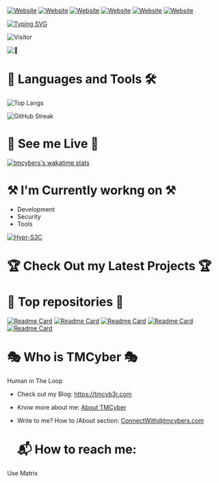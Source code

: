 


[![Website](https://img.shields.io/badge/Hacker%20%7C%20Rank%20Global-Hackthebox-brightgreen?style=for-the-badge&logo=appveyor)](https://app.hackthebox.com/profile/1029125)
[![Website](https://img.shields.io/badge/-BLOG-yellowgreen?style=for-the-badge&logo=github)](https://tmcyb3r.com)
[![Website](https://img.shields.io/badge/-MEDIUM-orange?style=for-the-badge&logo=MEDIUM)](https://medium.com/@tmcybers)
[![Website](https://img.shields.io/badge/-TWITTER-yellow?style=for-the-badge&logo=TWITTER)](https://twitter.com/tmcyb3r)
[![Website](https://img.shields.io/badge/-WAKATIME-lightgrey?style=for-the-badge&logo=WAKATIME)](https://wakatime.com/@tmcyb3r)
[![Website](https://img.shields.io/badge/-BUY%20MY%20SERVICES-orange?style=for-the-badge&logo=COFFEE)](https://github.com/sponsors/tmcybers)




[![Typing SVG](https://readme-typing-svg.herokuapp.com?multiline=true&width=500&lines=++++Cyber++++S3C++++For+++Humans+++)](https://git.io/typing-svg)



  
![Visitor](https://visitor-badge.laobi.icu/badge?page_id=/tmcybers/Freelancer-Modern-Website-2022-Project-)

![📌](https://komarev.com/ghpvc/?username=tmcybers)

# 📗 Languages and Tools 🛠️
                                                                          
   
![Top Langs](https://github-readme-stats.vercel.app/api/top-langs/?username=tmcybers&layout=compact)

    

![GitHub Streak](https://github-readme-streak-stats.herokuapp.com?user=tmcybers&theme=neon-palenight&hide_border=true)

# 🎥 See me Live 🎥
  
[![tmcybers's wakatime stats](https://github-readme-stats.vercel.app/api/wakatime?username=tmcyb3r)](https://wakatime.com/@tmcyb3r)



# ⚒️ I'm Currently workng on ⚒️

* Development
* Security
* Tools

[![Hypr-S3C](https://github-readme-stats.vercel.app/api/pin/?username=tmcybers&repo=Spanner-Hacken-Custom-Project&theme=github_dark)](https://github.com/tmcybers/Hypr-S3C)


# 🏆 Check Out my Latest Projects 🏆


# 🥇 Top repositories 🥇


[![Readme Card](https://github-readme-stats.vercel.app/api/pin/?username=tmcybers&repo=Spanner-Hacken-Custom-Project&theme=github_dark)](https://github.com/tmcybers/Spanner-Hacken-Custom-Project)
[![Readme Card](https://github-readme-stats.vercel.app/api/pin/?username=tmcybers&repo=Freelancer-Modern-Website-2022-Project-&theme=github_dark)](https://github.com/tmcybers/Freelancer-Modern-Website-2022-Project-)
[![Readme Card](https://github-readme-stats.vercel.app/api/pin/?username=tmcybers&repo=Academy-Modern-Webpage-2022-Project-&theme=github_dark)](https://github.com/tmcybers/Academy-Modern-Webpage-2022-Project-)
[![Readme Card](https://github-readme-stats.vercel.app/api/pin/?username=tmcybers&repo=Backdoor-with-Python-Lab-&theme=github_dark)](https://github.com/tmcybers/Backdoor-with-Python-Lab-)
[![Readme Card](https://github-readme-stats.vercel.app/api/pin/?username=tmcybers&repo=Keylogger-with-Python-Lab-&theme=github_dark)](https://github.com/tmcybers/Keylogger-with-Python-Lab-)




# 🎭 Who is TMCyber 🎭

Human in The Loop

* Check out my Blog: https://tmcyb3r.com
- Know more about me: [About TMCyber](https://88d64233.tmcybers-github-io.pages.dev/about/)
- Write to me? How to /About section: [ConnectWith@tmcybers.com](https://88d64233.tmcybers-github-io.pages.dev/about/)



  # :mailbox_with_mail: How to reach me:
  
Use Matrix



